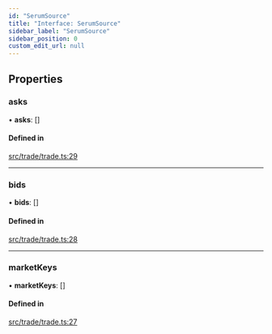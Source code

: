 ```yaml
---
id: "SerumSource"
title: "Interface: SerumSource"
sidebar_label: "SerumSource"
sidebar_position: 0
custom_edit_url: null
---
```


## Properties

### asks

• **asks**: []

#### Defined in

[src/trade/trade.ts:29](https://github.com/alpha-defi/raydium-sdk/blob/5597113/src/trade/trade.ts#L29)

___

### bids

• **bids**: []

#### Defined in

[src/trade/trade.ts:28](https://github.com/alpha-defi/raydium-sdk/blob/5597113/src/trade/trade.ts#L28)

___

### marketKeys

• **marketKeys**: []

#### Defined in

[src/trade/trade.ts:27](https://github.com/alpha-defi/raydium-sdk/blob/5597113/src/trade/trade.ts#L27)
